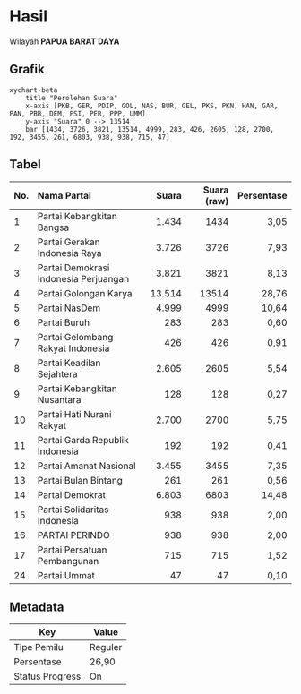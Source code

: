 # Hasil

Wilayah **PAPUA BARAT DAYA**

## Grafik

```mermaid
xychart-beta
    title "Perolehan Suara"
    x-axis [PKB, GER, PDIP, GOL, NAS, BUR, GEL, PKS, PKN, HAN, GAR, PAN, PBB, DEM, PSI, PER, PPP, UMM]
    y-axis "Suara" 0 --> 13514
    bar [1434, 3726, 3821, 13514, 4999, 283, 426, 2605, 128, 2700, 192, 3455, 261, 6803, 938, 938, 715, 47]
```

## Tabel

| No. | Nama Partai                           | Suara  | Suara (raw) | Persentase |
|:--- |:------------------------------------- | ------:| -----------:| ----------:|
| 1   | Partai Kebangkitan Bangsa             | 1.434  | 1434        | 3,05       |
| 2   | Partai Gerakan Indonesia Raya         | 3.726  | 3726        | 7,93       |
| 3   | Partai Demokrasi Indonesia Perjuangan | 3.821  | 3821        | 8,13       |
| 4   | Partai Golongan Karya                 | 13.514 | 13514       | 28,76      |
| 5   | Partai NasDem                         | 4.999  | 4999        | 10,64      |
| 6   | Partai Buruh                          | 283    | 283         | 0,60       |
| 7   | Partai Gelombang Rakyat Indonesia     | 426    | 426         | 0,91       |
| 8   | Partai Keadilan Sejahtera             | 2.605  | 2605        | 5,54       |
| 9   | Partai Kebangkitan Nusantara          | 128    | 128         | 0,27       |
| 10  | Partai Hati Nurani Rakyat             | 2.700  | 2700        | 5,75       |
| 11  | Partai Garda Republik Indonesia       | 192    | 192         | 0,41       |
| 12  | Partai Amanat Nasional                | 3.455  | 3455        | 7,35       |
| 13  | Partai Bulan Bintang                  | 261    | 261         | 0,56       |
| 14  | Partai Demokrat                       | 6.803  | 6803        | 14,48      |
| 15  | Partai Solidaritas Indonesia          | 938    | 938         | 2,00       |
| 16  | PARTAI PERINDO                        | 938    | 938         | 2,00       |
| 17  | Partai Persatuan Pembangunan          | 715    | 715         | 1,52       |
| 24  | Partai Ummat                          | 47     | 47          | 0,10       |


## Metadata

| Key             | Value   |
| --------------- | ------- |
| Tipe Pemilu     | Reguler |
| Persentase      | 26,90   |
| Status Progress | On      |



